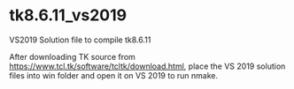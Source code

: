 # tk8.6.11_vs2019
VS2019 Solution file to compile tk8.6.11 

After downloading TK source from https://www.tcl.tk/software/tcltk/download.html, place the VS 2019 solution files into win folder and open it on VS 2019 to run nmake.
